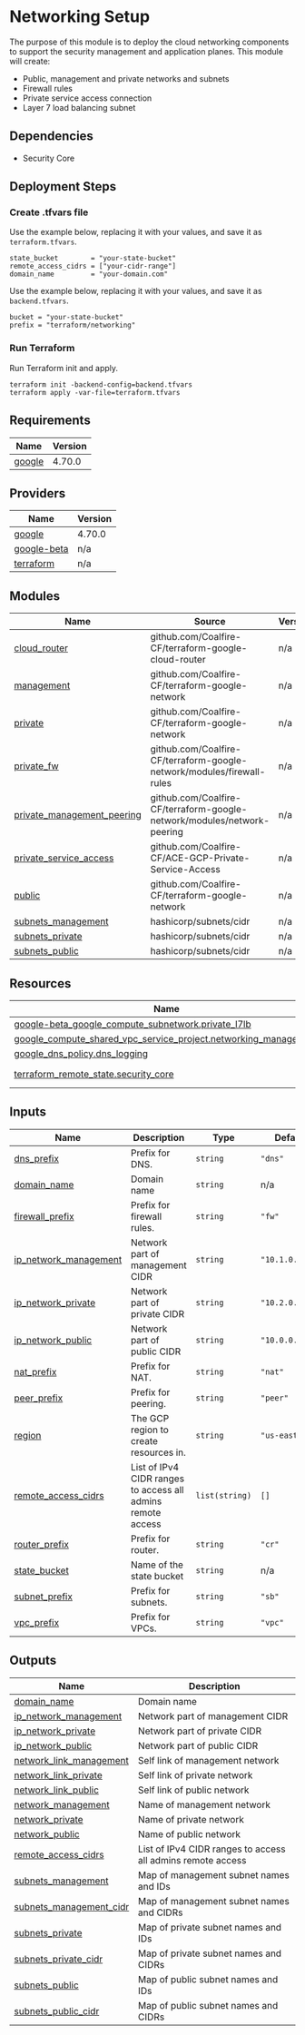 # Networking Setup

The purpose of this module is to deploy the cloud networking components to support the security management and application planes. This module will create:

- Public, management and private networks and subnets
- Firewall rules
- Private service access connection
- Layer 7 load balancing subnet

## Dependencies

- Security Core

## Deployment Steps

### Create .tfvars file

Use the example below, replacing it with your values, and save it as `terraform.tfvars`.

```
state_bucket        = "your-state-bucket"
remote_access_cidrs = ["your-cidr-range"]
domain_name         = "your-domain.com"
```

Use the example below, replacing it with your values, and save it as `backend.tfvars`.

```
bucket = "your-state-bucket"
prefix = "terraform/networking"
```

### Run Terraform

Run Terraform init and apply.

```
terraform init -backend-config=backend.tfvars
terraform apply -var-file=terraform.tfvars
```

<!-- BEGIN_TF_DOCS -->
## Requirements

| Name | Version |
|------|---------|
| <a name="requirement_google"></a> [google](#requirement\_google) | 4.70.0 |

## Providers

| Name | Version |
|------|---------|
| <a name="provider_google"></a> [google](#provider\_google) | 4.70.0 |
| <a name="provider_google-beta"></a> [google-beta](#provider\_google-beta) | n/a |
| <a name="provider_terraform"></a> [terraform](#provider\_terraform) | n/a |

## Modules

| Name | Source | Version |
|------|--------|---------|
| <a name="module_cloud_router"></a> [cloud\_router](#module\_cloud\_router) | github.com/Coalfire-CF/terraform-google-cloud-router | n/a |
| <a name="module_management"></a> [management](#module\_management) | github.com/Coalfire-CF/terraform-google-network | n/a |
| <a name="module_private"></a> [private](#module\_private) | github.com/Coalfire-CF/terraform-google-network | n/a |
| <a name="module_private_fw"></a> [private\_fw](#module\_private\_fw) | github.com/Coalfire-CF/terraform-google-network/modules/firewall-rules | n/a |
| <a name="module_private_management_peering"></a> [private\_management\_peering](#module\_private\_management\_peering) | github.com/Coalfire-CF/terraform-google-network/modules/network-peering | n/a |
| <a name="module_private_service_access"></a> [private\_service\_access](#module\_private\_service\_access) | github.com/Coalfire-CF/ACE-GCP-Private-Service-Access | n/a |
| <a name="module_public"></a> [public](#module\_public) | github.com/Coalfire-CF/terraform-google-network | n/a |
| <a name="module_subnets_management"></a> [subnets\_management](#module\_subnets\_management) | hashicorp/subnets/cidr | n/a |
| <a name="module_subnets_private"></a> [subnets\_private](#module\_subnets\_private) | hashicorp/subnets/cidr | n/a |
| <a name="module_subnets_public"></a> [subnets\_public](#module\_subnets\_public) | hashicorp/subnets/cidr | n/a |

## Resources

| Name | Type |
|------|------|
| [google-beta_google_compute_subnetwork.private_l7lb](https://registry.terraform.io/providers/hashicorp/google-beta/latest/docs/resources/google_compute_subnetwork) | resource |
| [google_compute_shared_vpc_service_project.networking_management](https://registry.terraform.io/providers/hashicorp/google/4.70.0/docs/resources/compute_shared_vpc_service_project) | resource |
| [google_dns_policy.dns_logging](https://registry.terraform.io/providers/hashicorp/google/4.70.0/docs/resources/dns_policy) | resource |
| [terraform_remote_state.security_core](https://registry.terraform.io/providers/hashicorp/terraform/latest/docs/data-sources/remote_state) | data source |

## Inputs

| Name | Description | Type | Default | Required |
|------|-------------|------|---------|:--------:|
| <a name="input_dns_prefix"></a> [dns\_prefix](#input\_dns\_prefix) | Prefix for DNS. | `string` | `"dns"` | no |
| <a name="input_domain_name"></a> [domain\_name](#input\_domain\_name) | Domain name | `string` | n/a | yes |
| <a name="input_firewall_prefix"></a> [firewall\_prefix](#input\_firewall\_prefix) | Prefix for firewall rules. | `string` | `"fw"` | no |
| <a name="input_ip_network_management"></a> [ip\_network\_management](#input\_ip\_network\_management) | Network part of management CIDR | `string` | `"10.1.0.0/16"` | no |
| <a name="input_ip_network_private"></a> [ip\_network\_private](#input\_ip\_network\_private) | Network part of private CIDR | `string` | `"10.2.0.0/16"` | no |
| <a name="input_ip_network_public"></a> [ip\_network\_public](#input\_ip\_network\_public) | Network part of public CIDR | `string` | `"10.0.0.0/16"` | no |
| <a name="input_nat_prefix"></a> [nat\_prefix](#input\_nat\_prefix) | Prefix for NAT. | `string` | `"nat"` | no |
| <a name="input_peer_prefix"></a> [peer\_prefix](#input\_peer\_prefix) | Prefix for peering. | `string` | `"peer"` | no |
| <a name="input_region"></a> [region](#input\_region) | The GCP region to create resources in. | `string` | `"us-east1"` | no |
| <a name="input_remote_access_cidrs"></a> [remote\_access\_cidrs](#input\_remote\_access\_cidrs) | List of IPv4 CIDR ranges to access all admins remote access | `list(string)` | `[]` | no |
| <a name="input_router_prefix"></a> [router\_prefix](#input\_router\_prefix) | Prefix for router. | `string` | `"cr"` | no |
| <a name="input_state_bucket"></a> [state\_bucket](#input\_state\_bucket) | Name of the state bucket | `string` | n/a | yes |
| <a name="input_subnet_prefix"></a> [subnet\_prefix](#input\_subnet\_prefix) | Prefix for subnets. | `string` | `"sb"` | no |
| <a name="input_vpc_prefix"></a> [vpc\_prefix](#input\_vpc\_prefix) | Prefix for VPCs. | `string` | `"vpc"` | no |

## Outputs

| Name | Description |
|------|-------------|
| <a name="output_domain_name"></a> [domain\_name](#output\_domain\_name) | Domain name |
| <a name="output_ip_network_management"></a> [ip\_network\_management](#output\_ip\_network\_management) | Network part of management CIDR |
| <a name="output_ip_network_private"></a> [ip\_network\_private](#output\_ip\_network\_private) | Network part of private CIDR |
| <a name="output_ip_network_public"></a> [ip\_network\_public](#output\_ip\_network\_public) | Network part of public CIDR |
| <a name="output_network_link_management"></a> [network\_link\_management](#output\_network\_link\_management) | Self link of management network |
| <a name="output_network_link_private"></a> [network\_link\_private](#output\_network\_link\_private) | Self link of private network |
| <a name="output_network_link_public"></a> [network\_link\_public](#output\_network\_link\_public) | Self link of public network |
| <a name="output_network_management"></a> [network\_management](#output\_network\_management) | Name of management network |
| <a name="output_network_private"></a> [network\_private](#output\_network\_private) | Name of private network |
| <a name="output_network_public"></a> [network\_public](#output\_network\_public) | Name of public network |
| <a name="output_remote_access_cidrs"></a> [remote\_access\_cidrs](#output\_remote\_access\_cidrs) | List of IPv4 CIDR ranges to access all admins remote access |
| <a name="output_subnets_management"></a> [subnets\_management](#output\_subnets\_management) | Map of management subnet names and IDs |
| <a name="output_subnets_management_cidr"></a> [subnets\_management\_cidr](#output\_subnets\_management\_cidr) | Map of management subnet names and CIDRs |
| <a name="output_subnets_private"></a> [subnets\_private](#output\_subnets\_private) | Map of private subnet names and IDs |
| <a name="output_subnets_private_cidr"></a> [subnets\_private\_cidr](#output\_subnets\_private\_cidr) | Map of private subnet names and CIDRs |
| <a name="output_subnets_public"></a> [subnets\_public](#output\_subnets\_public) | Map of public subnet names and IDs |
| <a name="output_subnets_public_cidr"></a> [subnets\_public\_cidr](#output\_subnets\_public\_cidr) | Map of public subnet names and CIDRs |
<!-- END_TF_DOCS -->
